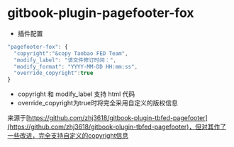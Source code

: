 # gitbook-plugin-pagefooter-fox

* 插件配置

```javascript
"pagefooter-fox": {
  "copyright":"&copy Taobao FED Team",
  "modify_label": "该文件修订时间：",
  "modify_format": "YYYY-MM-DD HH:mm:ss",
  "override_copyright":true
}
```

* copyright 和 modify_label 支持 html 代码
* override_copyright为true时将完全采用自定义的版权信息

来源于[https://github.com/zhj3618/gitbook-plugin-tbfed-pagefooter](https://github.com/zhj3618/gitbook-plugin-tbfed-pagefooter)，但对其作了一些改进，完全支持自定义的copyright信息